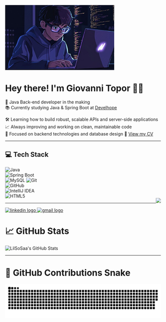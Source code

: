 <img src="pngtree-a-cartoon-boy-wearing-glasses-and-hoodie-is-coding-on-his-image_16938203.jpg" alt="GitHub Banner" width="70%" />

# Hey there! I'm Giovanni Topor 👋🏼

🧠 Java Back-end developer in the making  
📚 Currently studying Java & Spring Boot at [Develhope](https://www.develhope.co/?utm_source=google_brand&utm_medium=cpc&utm_campaign=12484029733&utm_content=122479314607&utm_term=develhope&utm_term=develhope&utm_campaign=SN_IT_Brand&utm_source=google&utm_medium=cpc&hsa_acc=4174580666&hsa_cam=12484029733&hsa_grp=122479314607&hsa_ad=567779246140&hsa_src=g&hsa_tgt=kwd-1275841731287&hsa_kw=develhope&hsa_mt=p&hsa_net=adwords&hsa_ver=3&gad_source=1&gclid=CjwKCAjwktO_BhBrEiwAV70jXrsVg7L_1nnfXfPwoXEnTIklPo9k32ZMwMRUNuHlWE2vYN233GTp1xoCBi8QAvD_BwE)

🛠️ Learning how to build robust, scalable APIs and server-side applications  
📈 Always improving and working on clean, maintainable code  
🎯 Focused on backend technologies and database design
📄 [View my CV](https://drive.google.com/file/d/1wuQYd6FBdC82G9HCxCVFZltDulio98qT/view?usp=sharing)

---


<h2 style="margin-bottom: 20px;">💻 Tech Stack</h2> <!-- Titolo con margine inferiore -->

<img align="right" height="150" src="https://camo.githubusercontent.com/87af9a9fec730c94fc8b08eb21fa5ef6ab7831a67ba17bf8cc76696f6e4be1ef/68747470733a2f2f63646e2e6472696262626c652e636f6d2f75736572732f313138373833362f73637265656e73686f74732f363533393432392f70726f6772616d65722e676966" style="margin-top: 100px;" />

  ![Java](https://img.shields.io/badge/java-%23ED8B00.svg?style=for-the-badge&logo=openjdk&logoColor=white)  
  ![Spring Boot](https://img.shields.io/badge/spring%20boot-%236DB33F.svg?style=for-the-badge&logo=spring-boot&logoColor=white)  
  ![MySQL](https://img.shields.io/badge/mysql-%2300f.svg?style=for-the-badge&logo=mysql&logoColor=white)
  ![Git](https://img.shields.io/badge/git-%23F05033.svg?style=for-the-badge&logo=git&logoColor=white)  
  ![GitHub](https://img.shields.io/badge/github-%23121011.svg?style=for-the-badge&logo=github&logoColor=white)  
  ![IntelliJ IDEA](https://img.shields.io/badge/IntelliJIDEA-%23000000.svg?style=for-the-badge&logo=intellij-idea&logoColor=white)  
  ![HTML5](https://img.shields.io/badge/html5-%23E34F26.svg?style=for-the-badge&logo=html5&logoColor=white)
</div>


---
<div align="left">
  <!-- Link ai social con i loghi -->
  <a href="https://www.linkedin.com/in/giovanni-topor-7a257628a" target="_blank">
    <img src="https://img.shields.io/static/v1?message=LinkedIn&logo=linkedin&label=&color=0077B5&logoColor=white&labelColor=&style=for-the-badge" height="35" alt="linkedin logo" />
  </a>
  
  <a href="mailto:giovannitopor@gmail.com">
    <img src="https://img.shields.io/static/v1?message=Gmail&logo=gmail&label=&color=D14836&logoColor=white&labelColor=&style=for-the-badge" height="35" alt="gmail logo" />
  </a>
</div>

# 📈 GitHub Stats

![LilSoSaa's GitHub Stats](https://github-readme-stats.vercel.app/api?username=LilSoSaa&show_icons=true&theme=radical)

---

# 🐍 GitHub Contributions Snake

<picture>
  <source media="(prefers-color-scheme: dark)" srcset="https://raw.githubusercontent.com/LilSoSaa/LilSoSaa/output/github-snake-dark.svg" />
  <source media="(prefers-color-scheme: light)" srcset="https://raw.githubusercontent.com/LilSoSaa/LilSoSaa/output/github-snake.svg" />
  <img alt="github-snake" src="https://raw.githubusercontent.com/LilSoSaa/LilSoSaa/output/github-snake.svg" />
</picture>
